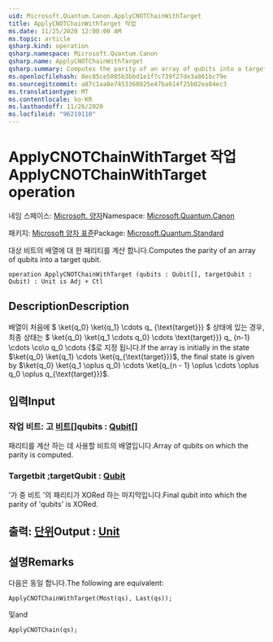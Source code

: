 ```yaml
---
uid: Microsoft.Quantum.Canon.ApplyCNOTChainWithTarget
title: ApplyCNOTChainWithTarget 작업
ms.date: 11/25/2020 12:00:00 AM
ms.topic: article
qsharp.kind: operation
qsharp.namespace: Microsoft.Quantum.Canon
qsharp.name: ApplyCNOTChainWithTarget
qsharp.summary: Computes the parity of an array of qubits into a target qubit.
ms.openlocfilehash: 8ec85ce5805b3bbd1e1f7c739f27de3a861bc79e
ms.sourcegitcommit: a87c1aa8e7453360025e47ba614f25b02ea84ec3
ms.translationtype: MT
ms.contentlocale: ko-KR
ms.lasthandoff: 11/26/2020
ms.locfileid: "96219110"
---
```

# <a name="applycnotchainwithtarget-operation"></a><span data-ttu-id="5974d-102">ApplyCNOTChainWithTarget 작업</span><span class="sxs-lookup"><span data-stu-id="5974d-102">ApplyCNOTChainWithTarget operation</span></span>

<span data-ttu-id="5974d-103">네임 스페이스: [Microsoft. 양자](xref:Microsoft.Quantum.Canon)</span><span class="sxs-lookup"><span data-stu-id="5974d-103">Namespace: [Microsoft.Quantum.Canon](xref:Microsoft.Quantum.Canon)</span></span>

<span data-ttu-id="5974d-104">패키지: [Microsoft 양자 표준](https://nuget.org/packages/Microsoft.Quantum.Standard)</span><span class="sxs-lookup"><span data-stu-id="5974d-104">Package: [Microsoft.Quantum.Standard](https://nuget.org/packages/Microsoft.Quantum.Standard)</span></span>


<span data-ttu-id="5974d-105">대상 비트의 배열에 대 한 패리티를 계산 합니다.</span><span class="sxs-lookup"><span data-stu-id="5974d-105">Computes the parity of an array of qubits into a target qubit.</span></span>

```qsharp
operation ApplyCNOTChainWithTarget (qubits : Qubit[], targetQubit : Qubit) : Unit is Adj + Ctl
```


## <a name="description"></a><span data-ttu-id="5974d-106">Description</span><span class="sxs-lookup"><span data-stu-id="5974d-106">Description</span></span>

<span data-ttu-id="5974d-107">배열이 처음에 $ \ket{q_0} \ket{q_1} \cdots q_ {\text{target}}} $ 상태에 있는 경우, 최종 상태는 $ \ket{q_0} \ket{q_1 \cdots q_0} \cdots \text{target}}} q_ {n-1} \cdots \co\o q_0 \cdots {$로 지정 됩니다.</span><span class="sxs-lookup"><span data-stu-id="5974d-107">If the array is initially in the state $\ket{q_0} \ket{q_1} \cdots \ket{q_{\text{target}}}$, the final state is given by $\ket{q_0} \ket{q_1 \oplus q_0} \cdots \ket{q_{n - 1} \oplus \cdots \oplus q_0 \oplus q_{\text{target}}}$.</span></span>

## <a name="input"></a><span data-ttu-id="5974d-108">입력</span><span class="sxs-lookup"><span data-stu-id="5974d-108">Input</span></span>

### <a name="qubits--qubit"></a><span data-ttu-id="5974d-109">작업 비트: 고 [비트](xref:microsoft.quantum.lang-ref.qubit)[]</span><span class="sxs-lookup"><span data-stu-id="5974d-109">qubits : [Qubit](xref:microsoft.quantum.lang-ref.qubit)[]</span></span>

<span data-ttu-id="5974d-110">패리티를 계산 하는 데 사용할 비트의 배열입니다.</span><span class="sxs-lookup"><span data-stu-id="5974d-110">Array of qubits on which the parity is computed.</span></span>


### <a name="targetqubit--qubit"></a><span data-ttu-id="5974d-111">Targetbit [:](xref:microsoft.quantum.lang-ref.qubit)</span><span class="sxs-lookup"><span data-stu-id="5974d-111">targetQubit : [Qubit](xref:microsoft.quantum.lang-ref.qubit)</span></span>

<span data-ttu-id="5974d-112">'가 중 비트 '의 패리티가 XORed 하는 마지막입니다.</span><span class="sxs-lookup"><span data-stu-id="5974d-112">Final qubit into which the parity of 'qubits' is XORed.</span></span>



## <a name="output--unit"></a><span data-ttu-id="5974d-113">출력: [단위](xref:microsoft.quantum.lang-ref.unit)</span><span class="sxs-lookup"><span data-stu-id="5974d-113">Output : [Unit](xref:microsoft.quantum.lang-ref.unit)</span></span>



## <a name="remarks"></a><span data-ttu-id="5974d-114">설명</span><span class="sxs-lookup"><span data-stu-id="5974d-114">Remarks</span></span>

<span data-ttu-id="5974d-115">다음은 동일 합니다.</span><span class="sxs-lookup"><span data-stu-id="5974d-115">The following are equivalent:</span></span>

```qsharp
ApplyCNOTChainWithTarget(Most(qs), Last(qs));
```

<span data-ttu-id="5974d-116">및</span><span class="sxs-lookup"><span data-stu-id="5974d-116">and</span></span>

```qsharp
ApplyCNOTChain(qs);
```